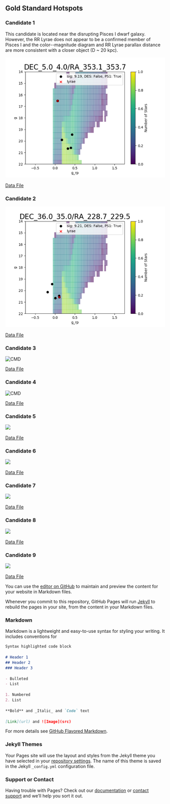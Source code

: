 ## Gold Standard Hotspots 

### Candidate 1
This candidate is located near the disrupting Pisces I dwarf galaxy. However, the RR Lyrae does not appear to be a confirmed member of Pisces I and the color--magnitude diagram and RR Lyrae parallax distance are more consistent with a closer object (D ~ 20 kpc). 

![CMD](2_cmd.png)

[Data File](https://github.com/edarragh/edarragh.github.io/blob/main/2_corrected.csv)

### Candidate 2
![CMD](20_cmd.png)

[Data File](https://github.com/edarragh/edarragh.github.io/blob/main/20_corrected.csv)


### Candidate 3 
![CMD](https://github.com/edarragh/edarragh.github.io/main/31_cmd.png)

[Data File](https://github.com/edarragh/edarragh.github.io/blob/main/31_corrected.csv)


### Candidate 4
![CMD](https://github.com/edarragh/edarragh.github.io/33_cmd.png)

[Data File](https://github.com/edarragh/edarragh.github.io/blob/main/33_corrected.csv)


### Candidate 5
![](https://github.com/edarragh/edarragh.github.io/blob/main/41_cmd.png)

[Data File](https://github.com/edarragh/edarragh.github.io/blob/main/41_corrected.csv)


### Candidate 6
![](https://github.com/edarragh/edarragh.github.io/blob/main/58_cmd.png)

[Data File](https://github.com/edarragh/edarragh.github.io/blob/main/58_corrected.csv)


### Candidate 7
![](https://github.com/edarragh/edarragh.github.io/blob/main/62_cmd.png)

[Data File](https://github.com/edarragh/edarragh.github.io/blob/main/62_corrected.csv)


### Candidate 8
![](https://github.com/edarragh/edarragh.github.io/blob/main/69_cmd.png)

[Data File](https://github.com/edarragh/edarragh.github.io/blob/main/69_corrected.csv)


### Candidate 9
![](https://github.com/edarragh/edarragh.github.io/blob/main/105_cmd.png)

[Data File](https://github.com/edarragh/edarragh.github.io/blob/main/105_corrected.csv)

You can use the [editor on GitHub](https://github.com/edarragh/edarragh.github.io/edit/main/index.md) to maintain and preview the content for your website in Markdown files.

Whenever you commit to this repository, GitHub Pages will run [Jekyll](https://jekyllrb.com/) to rebuild the pages in your site, from the content in your Markdown files.

### Markdown

Markdown is a lightweight and easy-to-use syntax for styling your writing. It includes conventions for

```markdown
Syntax highlighted code block

# Header 1
## Header 2
### Header 3

- Bulleted
- List

1. Numbered
2. List

**Bold** and _Italic_ and `Code` text

[Link](url) and ![Image](src)
```

For more details see [GitHub Flavored Markdown](https://guides.github.com/features/mastering-markdown/).

### Jekyll Themes

Your Pages site will use the layout and styles from the Jekyll theme you have selected in your [repository settings](https://github.com/edarragh/edarragh.github.io/settings). The name of this theme is saved in the Jekyll `_config.yml` configuration file.

### Support or Contact

Having trouble with Pages? Check out our [documentation](https://docs.github.com/categories/github-pages-basics/) or [contact support](https://github.com/contact) and we’ll help you sort it out.
